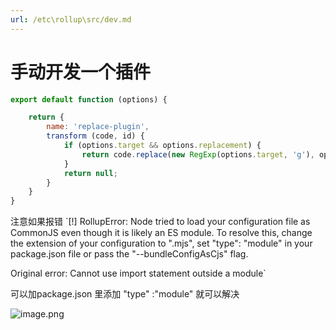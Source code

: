 ```yaml
---
url: /etc\rollup\src/dev.md
---
```

# 手动开发一个插件

```JavaScript
export default function (options) {

    return {
        name: 'replace-plugin',
        transform (code, id) {
            if (options.target && options.replacement) {
                return code.replace(new RegExp(options.target, 'g'), options.replacement);
            }
            return null;
        }
    }
}
```

注意如果报错 \`\[!] RollupError: Node tried to load your configuration file as CommonJS even though it is likely an ES module. To resolve this, change the extension of your configuration to ".mjs", set "type": "module" in your package.json file or pass the "--bundleConfigAsCjs" flag.

Original error: Cannot use import statement outside a module\`

可以加package.json 里添加 "type" :"module" 就可以解决

![image.png](https://p0-xtjj-private.juejin.cn/tos-cn-i-73owjymdk6/6da6bf5ae96c4fdda971a8d064bb4988~tplv-73owjymdk6-jj-mark-v1:0:0:0:0:5o6Y6YeR5oqA5pyv56S-5Yy6IEAg5a6J5Yip5ZCbX0FuTGlqdW4=:q75.awebp?policy=eyJ2bSI6MywidWlkIjoiMjUwMjk2MDY4NjA0MDI4NiJ9\&rk3s=f64ab15b\&x-orig-authkey=f32326d3454f2ac7e96d3d06cdbb035152127018\&x-orig-expires=1737871278\&x-orig-sign=c7IFw104m4OHKO80acfog1U8v3E%3D)

